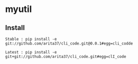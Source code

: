 # myutil


## Install

    Stable : pip install -e git://github.com/arita37/cli_code.git@0.0.1#egg=cli_codde

    Latest : pip install -e git+git://github.com/arita37/cli_code.git#egg=clI_code
    
    
    

